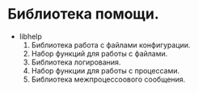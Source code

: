 # Библиотека помощи.

* libhelp
  1. Библиотека работа с файлами конфигурации.  
  2. Набор функций для работы с файлами.  
  3. Библиотека логирования.  
  4. Набор функции для работы с процессами.  
  5. Библиотека межпроцессоового сообщения.  
